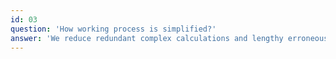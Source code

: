 ```yaml
---
id: 03
question: 'How working process is simplified?'
answer: 'We reduce redundant complex calculations and lengthy erroneous code texts with simpler ones to ensure Helendo would run seamlessly and the design is reserved in its best form when viewed from a wide range of mobile devices & browsers.'
---
```

